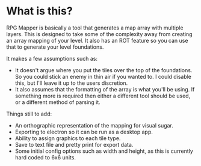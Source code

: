 # What is this? #
RPG Mapper is basically a tool that generates a map array with multiple layers. This is designed to take some of the complexity away from creating an array mapping of your level. It also has an ROT feature so you can use that to generate your level foundations.

It makes a few assumptions such as:
* It doesn't argue where you put the tiles over the top of the foundations. So you could stick an enemy in thin air if you wanted to. I could disable this, but I'll leave it up to the users discretion.
* It also assumes that the formatting of the array is what you'll be using. If something more is required then either a different tool should be used, or a different method of parsing it.

Things still to add:
* An orthographic representation of the mapping for visual sugar.
* Exporting to electron so it can be run as a desktop app.
* Ability to assign graphics to each tile type.
* Save to text file and pretty print for export data.
* Some initial config options such as width and height, as this is currently hard coded to 6x6 units.